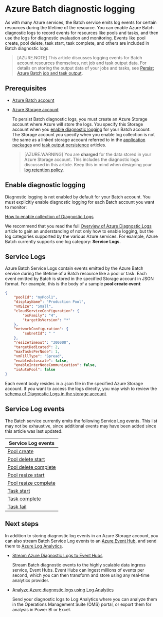 <properties
   pageTitle="Azure Batch diagnostic logging | Microsoft Azure"
   description="Record and analyze diagnostic log events for Azure Batch account resources like pools and tasks."
   services="batch"
   documentationCenter=""
   authors="mmacy"
   manager="timlt"
   editor=""/>

<tags
   ms.service="batch"
   ms.devlang="na"
   ms.topic="article"
   ms.tgt_pltfrm="multiple"
   ms.workload="big-compute"
   ms.date="10/12/2016"
   ms.author="marsma"/>

# <a name="azure-batch-diagnostic-logging"></a>Azure Batch diagnostic logging

As with many Azure services, the Batch service emits log events for certain resources during the lifetime of the resource. You can enable Azure Batch diagnostic logs to record events for resources like pools and tasks, and then use the logs for diagnostic evaluation and monitoring. Events like pool create, pool delete, task start, task complete, and others are included in Batch diagnostic logs.

>[AZURE.NOTE] This article discusses logging events for Batch account resources themselves, not job and task output data. For details on storing the output data of your jobs and tasks, see [Persist Azure Batch job and task output](batch-task-output.md).

## <a name="prerequisites"></a>Prerequisites

* [Azure Batch account](batch-account-create-portal.md)

* [Azure Storage account](../storage/storage-create-storage-account.md#create-a-storage-account)

  To persist Batch diagnostic logs, you must create an Azure Storage account where Azure will store the logs. You specify this Storage account when you [enable diagnostic logging](#enable-diagnostic-logging) for your Batch account. The Storage account you specify when you enable log collection is not the same as a linked storage account referred to in the [application packages](batch-application-packages.md) and [task output persistence](batch-task-output.md) articles.

  >[AZURE.WARNING] You are **charged** for the data stored in your Azure Storage account. This includes the diagnostic logs discussed in this article. Keep this in mind when designing your [log retention policy](../monitoring-and-diagnostics/monitoring-archive-diagnostic-logs.md).

## <a name="enable-diagnostic-logging"></a>Enable diagnostic logging

Diagnostic logging is not enabled by default for your Batch account. You must explicitly enable diagnostic logging for each Batch account you want to monitor:

[How to enable collection of Diagnostic Logs](../monitoring-and-diagnostics/monitoring-overview-of-diagnostic-logs.md#how-to-enable-collection-of-diagnostic-logs)

We recommend that you read the full [Overview of Azure Diagnostic Logs](../monitoring-and-diagnostics/monitoring-overview-of-diagnostic-logs.md) article to gain an understanding of not only how to enable logging, but the log categories supported by the various Azure services. For example, Azure Batch currently supports one log category: **Service Logs**.

## <a name="service-logs"></a>Service Logs

Azure Batch Service Logs contain events emitted by the Azure Batch service during the lifetime of a Batch resource like a pool or task. Each event emitted by Batch is stored in the specified Storage account in JSON format. For example, this is the body of a sample **pool create event**:

```json
{
    "poolId": "myPool1",
    "displayName": "Production Pool",
    "vmSize": "Small",
    "cloudServiceConfiguration": {
        "osFamily": "4",
        "targetOsVersion": "*"
    },
    "networkConfiguration": {
        "subnetId": " "
    },
    "resizeTimeout": "300000",
    "targetDedicated": 2,
    "maxTasksPerNode": 1,
    "vmFillType": "Spread",
    "enableAutoscale": false,
    "enableInterNodeCommunication": false,
    "isAutoPool": false
}
```

Each event body resides in a .json file in the specified Azure Storage account. If you want to access the logs directly, you may wish to review the [schema of Diagnostic Logs in the storage account](../monitoring-and-diagnostics/monitoring-archive-diagnostic-logs.md#schema-of-diagnostic-logs-in-the-storage-account).

## <a name="service-log-events"></a>Service Log events

The Batch service currently emits the following Service Log events. This list may not be exhaustive, since additional events may have been added since this article was last updated.

| **Service Log events** |
| ------------------ |
| [Pool create][pool_create] |
| [Pool delete start][pool_delete_start] |
| [Pool delete complete][pool_delete_complete] |
| [Pool resize start][pool_resize_start] |
| [Pool resize complete][pool_resize_complete] |
| [Task start][task_start] |
| [Task complete][task_complete] |
| [Task fail][task_fail] |

## <a name="next-steps"></a>Next steps

In addition to storing diagnostic log events in an Azure Storage account, you can also stream Batch Service Log events to an [Azure Event Hub](../event-hubs/event-hubs-what-is-event-hubs.md), and send them to [Azure Log Analytics](../log-analytics/log-analytics-overview.md).

* [Stream Azure Diagnostic Logs to Event Hubs](../monitoring-and-diagnostics/monitoring-stream-diagnostic-logs-to-event-hubs.md)

  Stream Batch diagnostic events to the highly scalable data ingress service, Event Hubs. Event Hubs can ingest millions of events per second, which you can then transform and store using any real-time analytics provider.

* [Analyze Azure diagnostic logs using Log Analytics](../log-analytics/log-analytics-azure-storage-json.md)

  Send your diagnostic logs to Log Analytics where you can analyze them in the Operations Management Suite (OMS) portal, or export them for analysis in Power BI or Excel.

[pool_create]: https://msdn.microsoft.com/library/azure/mt743615.aspx
[pool_delete_start]: https://msdn.microsoft.com/library/azure/mt743610.aspx
[pool_delete_complete]: https://msdn.microsoft.com/library/azure/mt743618.aspx
[pool_resize_start]: https://msdn.microsoft.com/library/azure/mt743609.aspx
[pool_resize_complete]: https://msdn.microsoft.com/library/azure/mt743608.aspx
[task_start]: https://msdn.microsoft.com/library/azure/mt743616.aspx
[task_complete]: https://msdn.microsoft.com/library/azure/mt743612.aspx
[task_fail]: https://msdn.microsoft.com/library/azure/mt743607.aspx
